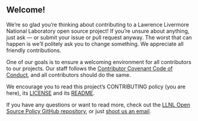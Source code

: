 ## Welcome!

We’re so glad you’re thinking about contributing to a Lawrence Livermore National Laboratory open source project! If you’re unsure about anything, just ask — or submit your issue or pull request anyway. The worst that can happen is we’ll politely ask you to change something. We appreciate all friendly contributions.

One of our goals is to ensure a welcoming environment for all contributors to our projects. Our staff follows the [Contributor Covenant Code of Conduct](/CODE_OF_CONDUCT.md), and all contributors should do the same.

We encourage you to read this project’s CONTRIBUTING policy (you are here), its [LICENSE](https://github.com/llnl/llnl.github.io/blob/master/LICENSE) and its [README](https://github.com/llnl/llnl.github.io/blob/master/README.md).

If you have any questions or want to read more, check out the [LLNL Open Source Policy GitHub repository]( https://github.com/LLNL/open-source-policy), or just [shoot us an email](mailto:github-admin@llnl.gov).
